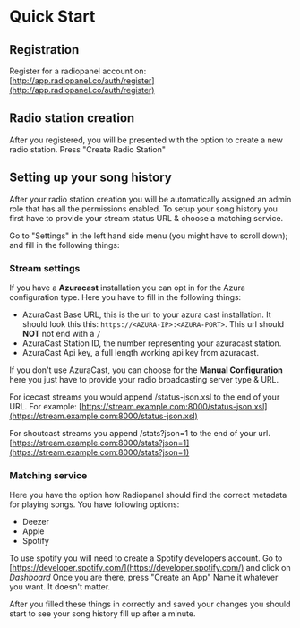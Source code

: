 # Quick Start

## Registration

Register for a radiopanel account on: [http://app.radiopanel.co/auth/register](http://app.radiopanel.co/auth/register)

## Radio station creation

After you registered, you will be presented with the option to create a new radio station. Press "Create Radio Station"

## Setting up your song history

After your radio station creation you will be automatically assigned an admin role that has all the permissions enabled. To setup your song history you first have to provide your stream status URL & choose a matching service.

Go to "Settings" in the left hand side menu \(you might have to scroll down\); and fill in the following things:

### Stream settings

If you have a **Azuracast** installation you can opt in for the Azura configuration type. Here you have to fill in the following things:

* AzuraCast Base URL, this is the url to your azura cast installation. It should look this this: `https://<AZURA-IP>:<AZURA-PORT>`. This url should **NOT** not end with a `/`
* AzuraCast Station ID, the number representing your azuracast station.
* AzuraCast Api key, a full length working api key from azuracast.

If you don't use AzuraCast, you can choose for the **Manual Configuration** here you just have to provide your radio broadcasting server type & URL.

For icecast streams you would append /status-json.xsl to the end of your URL. For example: [https://stream.example.com:8000/status-json.xsl](https://stream.example.com:8000/status-json.xsl)

For shoutcast streams you append /stats?json=1 to the end of your url. [https://stream.example.com:8000/stats?json=1](https://stream.example.com:8000/stats?json=1)

### Matching service

Here you have the option how Radiopanel should find the correct metadata for playing songs. You have following options:

* Deezer
* Apple
* Spotify

To use spotify you will need to create a Spotify developers account. Go to [https://developer.spotify.com/](https://developer.spotify.com/) and click on _Dashboard_ Once you are there, press "Create an App" Name it whatever you want. It doesn't matter.

After you filled these things in correctly and saved your changes you should start to see your song history fill up after a minute.

